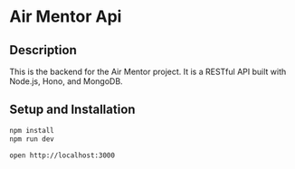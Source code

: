 # Air Mentor Api

## Description

This is the backend for the Air Mentor project. It is a RESTful API built with Node.js, Hono, and MongoDB.

## Setup and Installation

```sh
npm install
npm run dev
```

```sh
open http://localhost:3000
```


